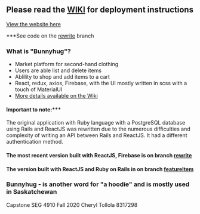 ## Please read the [WIKI](https://github.com/Cj4y/Bunnyhug/wiki) for deployment instructions 

[View the website here](https://github.com/Cj4y/Bunnyhug/wiki/How-to-view-the-application)

***See code on the [rewrite](https://github.com/Cj4y/Bunnyhug/tree/rewrite) branch

### What is "Bunnyhug"?
* Market platform for second-hand clothing
* Users are able list and delete items
* Ablility to shop and add items to a cart
* React, redux, axios, Firebase, with the UI mostly written in scss with a touch of MaterialUI
* [More details available on the Wiki](https://github.com/Cj4y/Bunnyhug/wiki)

#### Important to note:*** 
The original application with Ruby language with a PostgreSQL database using Rails and ReactJS was rewritten due to the numerous difficulties and complexity of writing an API between Rails and ReactJS. It had a different authentication method.

#### The most recent version built with ReactJS, Firebase is on branch [**rewrite**](https://github.com/Cj4y/Bunnyhug/tree/rewrite)
#### The version built with ReactJS and Ruby on Rails in on branch [**featureItem**](https://github.com/Cj4y/Bunnyhug/tree/featureItem)

### Bunnyhug - is another word for "a hoodie" and is mostly used in Saskatchewan
Capstone SEG 4910 Fall 2020
Cheryl Tollola 8317298
